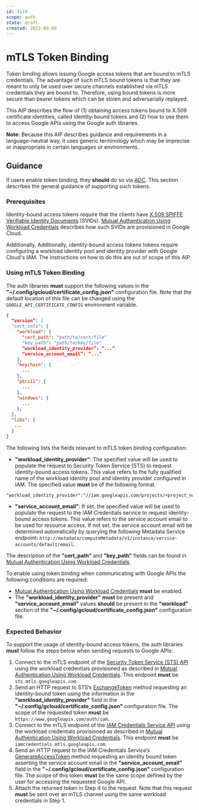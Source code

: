 ```yaml
---
id: 4119
scope: auth
state: draft
created: 2022-09-09
---
```


# mTLS Token Binding

Token binding allows issuing Google access tokens that are bound to mTLS
credentials. The advantage of such mTLS bound tokens is that they are meant to
only be used over secure channels established via mTLS credentials they are
bound to. Therefore, using bound tokens is more secure than bearer tokens which
can be stolen and adversarially replayed.

This AIP describes the flow of (1) obtaining access tokens bound to X.509
certificate identities, called identity-bound tokens and (2) how to use them to
access Google APIs using the Google auth libraries.

**Note:** Because this AIP describes guidance and requirements in a
language-neutral way, it uses generic terminology which may be imprecise or
inappropriate in certain languages or environments.

## Guidance

If users enable token binding, they **should** do so via [ADC][0]. This section
describes the general guidance of supporting such tokens.

### Prerequisites

Identity-bound access tokens require that the clients have
[X.509 SPIFFE Verifiable Identity Documents][1] (SVIDs). [Mutual Authentication
Using Workload Credentials][2] describes how such SVIDs are provisioned in
Google Cloud.

Additionally, Additionally, identity-bound access tokens tokens require
configuring a workload identity pool and identity provider with Google Cloud's
IAM. The instructions on how to do this are out of scope of this AIP.

### Using mTLS Token Binding

The auth libraries **must** support the following values in the
**"~/.config/gcloud/certificate_config.json"** configuration file. Note that the
default location of this file can be changed using the
`GOOGLE_API_CERTIFICATE_CONFIG` environment variable.

```json
{
  “version”: 1
  "cert_info": {
    "workload": {
      "cert_path": "path/to/cert/file"
      "key_path": "path/to/key/file"
      “workload_identity_provider”: “...”
      “service_account_email”: “...”
    },
    "keychain": {
      ...
    },
    "pkcs11": {
      ...
    },
    "windows": {
      ...
    },
  },
  "libs": {
   ...
  }
}
```

The following lists the fields relevant to mTLS token binding configuration:

  - **"workload_identity_provider"**: The specified value will be used to
    populate the request to Security Token Service (STS) to request
    identity-bound access tokens. This value refers to the fully qualified name
    of the workload identity pool and identity provider configured in IAM. The
    specified value **must** be of the following format.

```
"workload_identity_provider":"//iam.googleapis.com/projects/<project_number>/locations/global/workloadIdentityPools/<pool_identifier>/providers/<provider_identifier>"
```

  - **"service_account_email"**: If set, the specified value will be used to
    populate the request to the IAM Credentials service to request
    identity-bound access tokens. This value refers to the service account email
    to be used for resource access. If not set, the service account email will
    be determined automatically by querying the following Metadata Service
    endpoint:
    `http://metadata/computeMetadata/v1/instance/service-accounts/default/email`.

The description of the **"cert_path"** and **"key_path"** fields can be found in
[Mutual Authentication Using Workload Credentials][2].

To enable using token binding when communicating with Google APIs the following
conditions are required:

  - [Mutual Authentication Using Workload Credentials][2] **must** be enabled.
  - The **"workload_identity_provider"** **must** be present and
    **"service_account_email"** values **should** be present in the
    **"workload"** section of the **"~/.config/gcloud/certificate_config.json"**
    configuration file.

### Expected Behavior

To support the usage of identity-bound access tokens, the auth libraries
**must** follow the steps below when sending requests to Google APIs:

  1. Connect to the mTLS endpoint of the [Security Token Service (STS) API][3]
     using the workload credentials provisioned as described in [Mutual
     Authentication Using Workload Credentials][2]. This endpoint **must** be
     `sts.mtls.googleapis.com`.
  1. Send an HTTP request to STS’s [ExchangeToken][5] method requesting an
     identity-bound token using the information in the
     **"workload_identity_provider"** field in the
     **"~/.config/gcloud/certificate_config.json"** configuration file. The
     scope of the requested token **must** be
     `https://www.googleapis.com/auth/iam`.
  1. Connect to the mTLS endpoint of the [IAM Credentials Service API][4] using
     the workload credentials provisioned as described in [Mutual Authentication
     Using Workload Credentials][2]. This endpoint **must** be
     `iamcredentials.mtls.googleapis.com`.
  1. Send an HTTP request to the IAM Credentials Service’s
     [GenerateAccessToken][6] method requesting an identity bound token
     asserting the service account email in the **"service_account_email"**
     field in the **"~/.config/gcloud/certificate_config.json"** configuration
     file. The scope of this token **must** be the same scope defined by the
     user for accessing the requested Google API.
  1. Attach the returned token in Step 4 to the request. Note that this request
     **must** be sent over an mTLS channel using the same workload credentials
     in Step 1.

<!-- prettier-ignore-start -->
[0]: https://google.aip.dev/auth/4110
[1]: https://github.com/spiffe/spiffe/blob/main/standards/X509-SVID.md
[2]: https://google.aip.dev/auth/4118
[3]: https://cloud.google.com/iam/docs/reference/sts/rest
[4]: https://cloud.google.com/iam/docs/reference/credentials/rest
[5]: https://cloud.google.com/iam/docs/reference/sts/rest/v1/TopLevel/token
[6]: https://cloud.google.com/iam/docs/reference/credentials/rest/v1/projects.serviceAccounts/generateAccessToken
<!-- prettier-ignore-end -->
